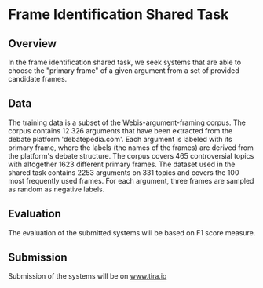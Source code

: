 # Frame Identification Shared Task
## Overview
In the frame identification shared task, we seek systems that are able to choose the "primary frame" of a given argument from a set of provided candidate frames. 
## Data
The training data is a subset of the Webis-argument-framing corpus. The corpus contains 12 326  arguments that have been extracted from the debate platform 'debatepedia.com'. Each argument is labeled with its primary frame, where the labels (the names of the frames) are derived from the platform's debate structure. The corpus covers 465 controversial topics with altogether 1623 different primary frames. The dataset used in the shared task contains 2253 arguments on 331 topics and covers the 100 most frequently used frames. For each argument, three frames are sampled as random as negative labels.

## Evaluation
The evaluation of the submitted systems will be based on F1 score measure.

## Submission
Submission of the systems will be on www.tira.io
